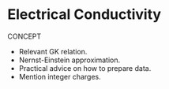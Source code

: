 # Electrical Conductivity

CONCEPT

- Relevant GK relation.
- Nernst-Einstein approximation.
- Practical advice on how to prepare data.
- Mention integer charges.
